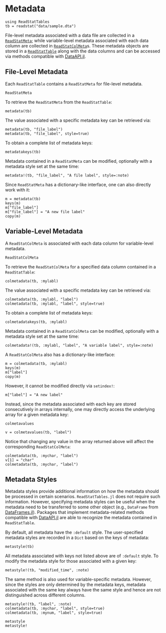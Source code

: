 # Metadata

```@setup meta
using ReadStatTables
tb = readstat("data/sample.dta")
```

File-level metadata associated with a data file are collected in a [`ReadStatMeta`](@ref);
while variable-level metadata associated with each data column
are collected in [`ReadStatColMeta`](@ref)s.
These metadata objects are stored in a [`ReadStatTable`](@ref) along with the data columns
and can be accessed via methods compatible with
[DataAPI.jl](https://github.com/JuliaData/DataAPI.jl).

## File-Level Metadata

Each `ReadStatTable` contains a `ReadStatMeta` for file-level metadata.

```@docs
ReadStatMeta
```

To retrieve the `ReadStatMeta` from the `ReadStatTable`:

```@repl meta
metadata(tb)
```

The value associated with a specific metadata key can be retrieved via:

```@repl meta
metadata(tb, "file_label")
metadata(tb, "file_label", style=true)
```

To obtain a complete list of metadata keys:

```@repl meta
metadatakeys(tb)
```

Metadata contained in a `ReadStatMeta` can be modified,
optionally with a metadata style set at the same time:

```@repl meta
metadata!(tb, "file_label", "A file label", style=:note)
```

Since `ReadStatMeta` has a dictionary-like interface,
one can also directly work with it:

```@repl meta
m = metadata(tb)
keys(m)
m["file_label"]
m["file_label"] = "A new file label"
copy(m)
```

## Variable-Level Metadata

A `ReadStatColMeta` is associated with each data column for variable-level metadata.

```@docs
ReadStatColMeta
```

To retrieve the `ReadStatColMeta` for a specified data column contained in a `ReadStatTable`:

```@repl meta
colmetadata(tb, :mylabl)
```

The value associated with a specific metadata key can be retrieved via:

```@repl meta
colmetadata(tb, :mylabl, "label")
colmetadata(tb, :mylabl, "label", style=true)
```

To obtain a complete list of metadata keys:

```@repl meta
colmetadatakeys(tb, :mylabl)
```

Metadata contained in a `ReadStatColMeta` can be modified,
optionally with a metadata style set at the same time:

```@repl meta
colmetadata!(tb, :mylabl, "label", "A variable label", style=:note)
```

A `ReadStatColMeta` also has a dictionary-like interface:

```@repl meta
m = colmetadata(tb, :mylabl)
keys(m)
m["label"]
copy(m)
```

However, it cannot be modified directly via `setindex!`:

```@repl meta
m["label"] = "A new label"
```

Instead, since the metadata associated with each key
are stored consecutively in arrays internally,
one may directly access the underlying array for a given metadata key:

```@docs
colmetavalues
```

```@repl meta
v = colmetavalues(tb, "label")
```

Notice that changing any value in the array returned above will
affect the corresponding `ReadStatColMeta`:

```@repl meta
colmetadata(tb, :mychar, "label")
v[1] = "char"
colmetadata(tb, :mychar, "label")
```

## Metadata Styles

Metadata styles provide additional information on
how the metadata should be processed in certain scenarios.
`ReadStatTables.jl` does not require such information.
However, specifying metadata styles can be useful
when the metadata need to be transferred to some other object
(e.g., `DataFrame` from [DataFrames.jl](https://github.com/JuliaData/DataFrames.jl)).
Packages that implement metadata-related methods compatible with
[DataAPI.jl](https://github.com/JuliaData/DataAPI.jl)
are able to recognize the metadata contained in `ReadStatTable`.

By default, all metadata have the `:default` style.
The user-specified metadata styles
are recorded in a `Dict` based on the keys of metadata:

```@repl meta
metastyle(tb)
```

All metadata associated with keys not listed above are of `:default` style.
To modify the metadata style for those associated with a given key:

```@repl meta
metastyle!(tb, "modified_time", :note)
```

The same method is also used for variable-specific metadata.
However, since the styles are only determined by the metadata keys,
metadata associated with the same key always have the same style
and hence are not distinguished across different columns.

```@repl meta
metastyle!(tb, "label", :note)
colmetadata(tb, :mychar, "label", style=true)
colmetadata(tb, :mynum, "label", style=true)
```

```@docs
metastyle
metastyle!
```
